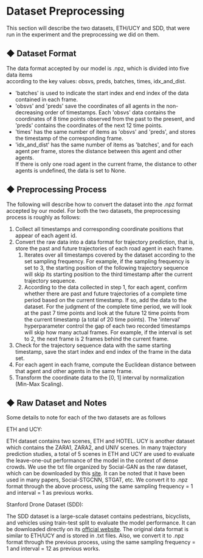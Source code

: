 # Dataset Preprocessing

This section will describe the two datasets, ETH/UCY and SDD, that were run in the experiment and the preprocessing we did on them.


## ◆ Dataset Format

The data format accepted by our model is .npz, which is divided into five data items <br>
according to the key values: obsvs, preds, batches, times, idx_and_dist.

<ul>
<li>
'batches' is used to indicate the start index and end index of the data contained in each frame.
</li>
<li>
'obsvs' and 'preds' save the coordinates of all agents in the non-decreasing order of timestamps. Each 'obsvs' data contains the <br>
coordinates of 8 time points observed from the past to the present, and 'preds' contains the coordinates of the next 12 time points.
</li>
<li>
'times' has the same number of items as 'obsvs' and 'preds', and stores the timestamp of the corresponding frame.
</li>
<li>
'idx_and_dist' has the same number of items as 'batches', and for each agent per frame, stores the distance between this agent and other agents. <br>
If there is only one road agent in the current frame, the distance to other agents is undefined, the data is set to None.
</li>
</ul>



## ◆ Preprocessing Process

The following will describe how to convert the dataset into the .npz format accepted by our model. For both the two datasets, the preprocessing process is roughly as follows:
1. Collect all timestamps and corresponding coordinate positions that appear of each agent id.
2. Convert the raw data into a data format for trajectory prediction, that is, store the past and future trajectories of each road agent in each frame.
    1. Iterates over all timestamps covered by the dataset according to the set sampling frequency. For example, if the sampling frequency is set to 3, the starting position of the following trajectory sequence will skip its starting position to the third timestamp after the current trajectory sequence.
    2. According to the data collected in step 1, for each agent, confirm whether there are past and future trajectories of a complete time period based on the current timestamp. If so, add the data to the dataset. For the judgment of the complete time period, we will look at the past 7 time points and look at the future 12 time points from the current timestamp (a total of 20 time points). The 'interval' hyperparameter control the gap of each two recorded timestamps will skip how many actual frames. For example, if the interval is set to 2, the next frame is 2 frames behind the current frame.
3. Check for the trajectory sequence data with the same starting timestamp, save the start index and end index of the frame in the data set.
4. For each agent in each frame, compute the Euclidean distance between that agent and other agents in the same frame.
5. Transform the coordinate data to the [0, 1] interval by normalization (Min-Max Scaling).




## ◆ Raw Dataset and Notes

Some details to note for each of the two datasets are as follows


ETH and UCY:

ETH dataset contains two scenes, ETH and HOTEL. UCY is another dataset which contains the ZARA1, ZARA2, and UNIV scenes. In many trajectory prediction studies, a total of 5 scenes in ETH and UCY are used to evaluate the leave-one-out performance of the model in the context of dense crowds. We use the txt file organized by Social-GAN as the raw dataset, which can be downloaded by this [site](https://www.dropbox.com/s/8n02xqv3l9q18r1/datasets.zip?dl=0&file_subpath=%2Fdatasets). It can be noted that it have been used in many papers, Social-STGCNN, STGAT, etc. We convert it to .npz format through the above process, using the same sampling frequency = 1 and interval = 1 as previous works.


Stanford Drone Dataset (SDD):

The SDD dataset is a large-scale dataset contains pedestrians, bicyclists, and vehicles using train-test split to evaluate the model performance. It can be downloaded directly on its [official website](https://cvgl.stanford.edu/projects/uav_data/). The original data format is similar to ETH/UCY and is stored in .txt files. Also, we convert it to .npz format through the previous process, using the same sampling frequency = 1 and interval = 12 as previous works.


